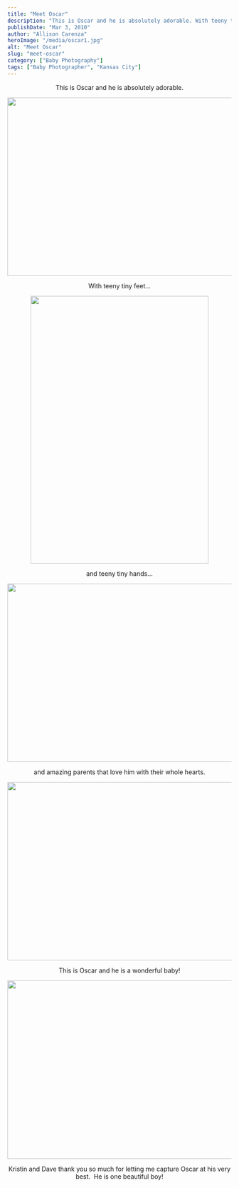 ```yaml
---
title: "Meet Oscar"
description: "This is Oscar and he is absolutely adorable. With teeny tiny feet... and teeny tiny hands... and amazing parents that "
publishDate: "Mar 3, 2010"
author: "Allison Carenza"
heroImage: "/media/oscar1.jpg"
alt: "Meet Oscar"
slug: "meet-oscar"
category: ["Baby Photography"]
tags: ["Baby Photographer", "Kansas City"]
---
```


<p style="text-align: center;">This is Oscar and he is absolutely adorable.</p>
<p style="text-align: center;"><a rel="attachment wp-att-395" href="http://www.allisoncarenza.com/studio/archives/405/oscar1"><img class="aligncenter size-full wp-image-395" title="oscar1" src="http:/media/oscar1.jpg" alt="" width="601" height="400" srcset="/media/oscar1.jpg 601w, /media/oscar1-300x200.jpg 300w" sizes="(max-width: 601px) 100vw, 601px" /></a></p>
<p style="text-align: center;">
<p style="text-align: center;">With teeny tiny feet...</p>
<p style="text-align: center;"><a rel="attachment wp-att-396" href="http://www.allisoncarenza.com/studio/archives/405/oscar10"><img class="aligncenter size-full wp-image-396" title="oscar10" src="http:/media/oscar10.jpg" alt="" width="400" height="600" srcset="/media/oscar10.jpg 400w, /media/oscar10-200x300.jpg 200w" sizes="(max-width: 400px) 100vw, 400px" /></a></p>
<p style="text-align: center;">
<p style="text-align: center;">and teeny tiny hands...</p>
<p style="text-align: center;"><a rel="attachment wp-att-398" href="http://www.allisoncarenza.com/studio/archives/405/oscar8"><img class="aligncenter size-full wp-image-398" title="oscar8" src="http:/media/oscar8.jpg" alt="" width="600" height="400" srcset="/media/oscar8.jpg 600w, /media/oscar8-300x200.jpg 300w" sizes="(max-width: 600px) 100vw, 600px" /></a></p>
<p style="text-align: center;">and amazing parents that love him with their whole hearts.</p>
<p style="text-align: center;"><a rel="attachment wp-att-403" href="http://www.allisoncarenza.com/studio/archives/405/oscar3"><img class="aligncenter size-full wp-image-403" title="oscar3" src="http:/media/oscar3.jpg" alt="" width="600" height="400" srcset="/media/oscar3.jpg 600w, /media/oscar3-300x200.jpg 300w" sizes="(max-width: 600px) 100vw, 600px" /></a></p>
<p style="text-align: center;">This is Oscar and he is a wonderful baby!</p>
<p style="text-align: center;"><a rel="attachment wp-att-402" href="http://www.allisoncarenza.com/studio/archives/405/oscar4"><img class="aligncenter size-full wp-image-402" title="oscar4" src="http:/media/oscar4.jpg" alt="" width="600" height="400" srcset="/media/oscar4.jpg 600w, /media/oscar4-300x200.jpg 300w" sizes="(max-width: 600px) 100vw, 600px" /></a></p>
<p style="text-align: center;">Kristin and Dave thank you so much for letting me capture Oscar at his very best.  He is one beautiful boy!</p>
<p style="text-align: center;">
<p style="text-align: center;">
